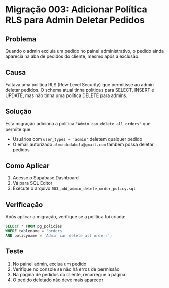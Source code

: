 # Migração 003: Adicionar Política RLS para Admin Deletar Pedidos

## Problema
Quando o admin excluía um pedido no painel administrativo, o pedido ainda aparecia na aba de pedidos do cliente, mesmo após a exclusão.

## Causa
Faltava uma política RLS (Row Level Security) que permitisse ao admin deletar pedidos. O schema atual tinha políticas para SELECT, INSERT e UPDATE, mas não tinha uma política DELETE para admins.

## Solução
Esta migração adiciona a política `"Admin can delete all orders"` que permite que:
- Usuários com `user_types = 'admin'` deletem qualquer pedido
- O email autorizado `almundodabola@gmail.com` também possa deletar pedidos

## Como Aplicar

1. Acesse o Supabase Dashboard
2. Vá para SQL Editor
3. Execute o arquivo `003_add_admin_delete_order_policy.sql`

## Verificação

Após aplicar a migração, verifique se a política foi criada:

```sql
SELECT * FROM pg_policies 
WHERE tablename = 'orders' 
AND policyname = 'Admin can delete all orders';
```

## Teste

1. No painel admin, exclua um pedido
2. Verifique no console se não há erros de permissão
3. Na página de pedidos do cliente, recarregue a página
4. O pedido deletado não deve mais aparecer

